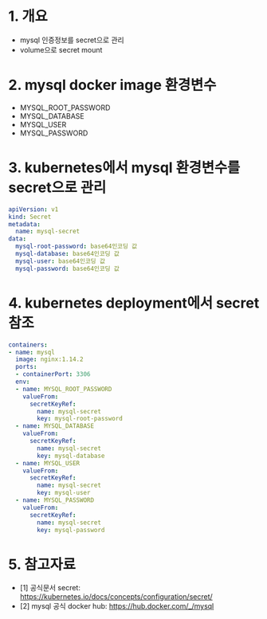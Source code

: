 # 1. 개요
* mysql 인증정보를 secret으로 관리
* volume으로 secret mount

# 2. mysql docker image 환경변수
* MYSQL_ROOT_PASSWORD
* MYSQL_DATABASE
* MYSQL_USER
* MYSQL_PASSWORD

# 3. kubernetes에서 mysql 환경변수를 secret으로 관리
```yaml
apiVersion: v1
kind: Secret
metadata:
  name: mysql-secret
data:
  mysql-root-password: base64인코딩 값
  mysql-database: base64인코딩 값
  mysql-user: base64인코딩 값
  mysql-password: base64인코딩 값
```

# 4. kubernetes deployment에서 secret 참조
```yaml
containers:
- name: mysql
  image: nginx:1.14.2
  ports:
  - containerPort: 3306
  env:
  - name: MYSQL_ROOT_PASSWORD
    valueFrom:
      secretKeyRef:
        name: mysql-secret
        key: mysql-root-password
  - name: MYSQL_DATABASE
    valueFrom:
      secretKeyRef:
        name: mysql-secret
        key: mysql-database
  - name: MYSQL_USER
    valueFrom:
      secretKeyRef:
        name: mysql-secret
        key: mysql-user
  - name: MYSQL_PASSWORD
    valueFrom:
      secretKeyRef:
        name: mysql-secret
        key: mysql-password
```

# 5. 참고자료
* [1] 공식문서 secret: https://kubernetes.io/docs/concepts/configuration/secret/
* [2] mysql 공식 docker hub: https://hub.docker.com/_/mysql